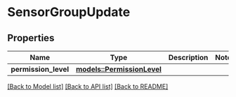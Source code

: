# SensorGroupUpdate

## Properties

Name | Type | Description | Notes
------------ | ------------- | ------------- | -------------
**permission_level** | [**models::PermissionLevel**](PermissionLevel.md) |  | 

[[Back to Model list]](../README.md#documentation-for-models) [[Back to API list]](../README.md#documentation-for-api-endpoints) [[Back to README]](../README.md)


